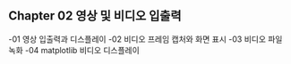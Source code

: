 Chapter 02 영상 및 비디오 입출력
-------------------------------
-01 영상 입출력과 디스플레이
-02 비디오 프레임 캡처와 화면 표시
-03 비디오 파일 녹화
-04 matplotlib 비디오 디스플레이
